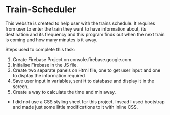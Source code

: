 # Train-Scheduler
This website is created to help user with the trains schedule. It requires from user to enter the train they want to have information about, its destination and its frequency and this program finds out when the next train is coming and how many minutes is it away.

Steps used to complete this task:

1. Create Firebase Project on console.firebase.google.com.
2. Initialise Firebase in the JS file.
3. Create two separate panels on Html file, one to get user input and one to display the information required.
4. Save user input in variables, sent it to database and display it in the screen.
5. Create a way to calculate the time and min away.


* I did not use a CSS styling sheet for this project. Insead I used bootstrap and made just some little modifications to it with inline CSS.